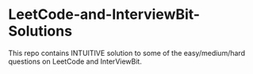 # LeetCode-and-InterviewBit-Solutions
<p>This repo contains INTUITIVE solution to some of the easy/medium/hard questions on LeetCode and InterViewBit.
